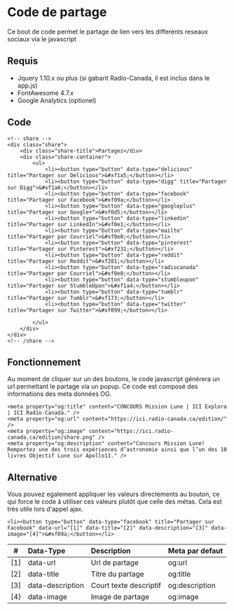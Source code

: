 # Code de partage
Ce bout de code permet le partage de lien vers les differents reseaux sociaux via le javascript

## Requis
- Jquery 1.10.x ou plus (si gabarit Radio-Canada, il est inclus dans le app.js)
- FontAwesome 4.7.x
- Google Analytics (optionel)

## Code
```
<!-- share -->
<div class="share">
	<div class="share-title">Partagez</div>
	<div class="share-container">
		<ul>
			<li><button type="button" data-type="delicious" title="Partager sur Delicious">&#xf1a5;</button></li>
			<li><button type="button" data-type="digg" title="Partager sur Digg">&#xf1a6;</button></li>
			<li><button type="button" data-type="facebook" title="Partager sur Facebook">&#xf09a;</button></li>
			<li><button type="button" data-type="googleplus" title="Partager sur Google+">&#xf0d5;</button></li>
			<li><button type="button" data-type="linkedin" title="Partager sur LinkedIn">&#xf0e1;</button></li>
			<li><button type="button" data-type="mailto" title="Partager par Courriel">&#xf0e0;</button></li>
			<li><button type="button" data-type="pinterest" title="Partager sur Pinterest">&#xf231;</button></li>
			<li><button type="button" data-type="reddit" title="Partager sur Reddit">&#xf281;</button></li>
			<li><button type="button" data-type="radiocanada" title="Partager par Courriel">&#xf0e0;</button></li>
			<li><button type="button" data-type="stumbleupon" title="Partager sur StumbleUpon">&#xf1a4;</button></li>
			<li><button type="button" data-type="tumblr" title="Partager sur Tumblr">&#xf173;</button></li>
			<li><button type="button" data-type="twitter" title="Partager sur Twitter">&#xf099;</button></li>

		</ul>
	</div>
</div>
<!-- /share -->
```

## Fonctionnement
Au moment de cliquer sur un des boutons, le code javascript génèrera un url permettant le partage via un popup.
Ce code est composé des informations des meta données OG.

```
<meta property="og:title" content="CONCOURS Mission Lune | ICI Explora | ICI Radio-Canada." />
<meta property="og:url" content="https://ici.radio-canada.ca/edition/" />
<meta property="og:image" content="https://ici.radio-canada.ca/edition/share.png" />
<meta property="og:description" content="Concours Mission Lune! Remportez une des trois expériences d’astronomie ainsi que l’un des 10 livres Objectif Lune sur Apollo11." />
```

## Alternative
Vous pouvez egalement appliquer les valeurs directements au bouton, ce qui force le code à utiliser ces valeurs plutôt que celle des métas.
Cela est très utile lors d'appel ajax.

```
<li><button type="button" data-type="facebook" title="Partager sur Facebook" data-url="[1]" data-title="[2]" data-description="[3]" data-image="[4]">&#xf09a;</button></li>
```

| # | Data-Type | Description | Meta par defaut |
| - | :-------- | :---------- | :-------------- |
| [1] | data-url  | Url de partage | og:url |
| [2] | data-title | Titre du partage | og:title |
| [3] | data-description | Court texte descriptif | og:description |
| [4} | data-image | Image de partage | og:image |
